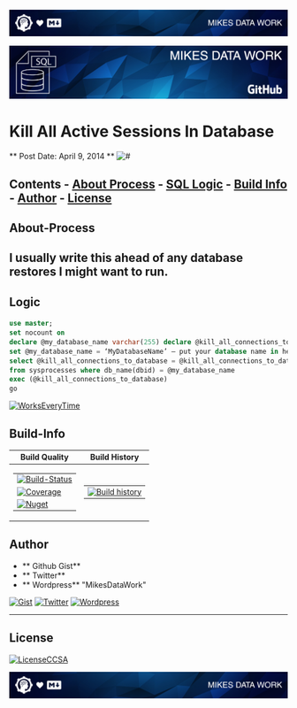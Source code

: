 ![Mikes Data Work](https://raw.githubusercontent.com/mikesdatawork/images/master/git_mikes_data_work_banner_02.png "Mikes Data Work")


![MIKES DATA WORK](https://raw.githubusercontent.com/mikesdatawork/images/master/git_mikes_data_work_banner_01.png "Mikes Data Work")    
# Kill All Active Sessions In Database
** Post Date: April 9, 2014  **  ![#](images/##############?raw=true "#")    

## Contents    - [About Process](##About-Process)  - [SQL Logic](#Logic)  - [Build Info](#Build-Info)  - [Author](#Author)  - [License](#License)       

## About-Process  
I usually write this ahead of any database restores I might want to run.
---
## Logic
```SQL
use master;
set nocount on
declare @my_database_name varchar(255) declare @kill_all_connections_to_database varchar(max)
set @my_database_name = ‘MyDatabaseName’ — put your database name in here. set @kill_all_connections_to_database = ”
select @kill_all_connections_to_database = @kill_all_connections_to_database + ‘kill ”’ + cast(spid as varchar(4)) + ‘; ‘ + char(10)
from sysprocesses where db_name(dbid) = @my_database_name
exec (@kill_all_connections_to_database)
go
```

[![WorksEveryTime](https://forthebadge.com/images/badges/60-percent-of-the-time-works-every-time.svg)](https://shitday.de/)

## Build-Info

| Build Quality | Build History |
|--|--|
|<table><tr><td>[![Build-Status](https://ci.appveyor.com/api/projects/status/pjxh5g91jpbh7t84?svg?style=flat-square)](#)</td></tr><tr><td>[![Coverage](https://coveralls.io/repos/github/tygerbytes/ResourceFitness/badge.svg?style=flat-square)](#)</td></tr><tr><td>[![Nuget](https://img.shields.io/nuget/v/TW.Resfit.Core.svg?style=flat-square)](#)</td></tr></table>|<table><tr><td>[![Build history](https://buildstats.info/appveyor/chart/tygerbytes/resourcefitness)](#)</td></tr></table>|

## Author

- ** Github Gist**
- ** Twitter**
- ** Wordpress** "MikesDataWork"

[![Gist](https://img.shields.io/badge/Gist-MikesDataWork-<COLOR>.svg)](https://gist.github.com/mikesdatawork)
[![Twitter](https://img.shields.io/badge/Twitter-MikesDataWork-<COLOR>.svg)](https://twitter.com/mikesdatawork)
[![Wordpress](https://img.shields.io/badge/Wordpress-MikesDataWork-<COLOR>.svg)](https://mikesdatawork.wordpress.com/)

---
## License
[![LicenseCCSA](https://img.shields.io/badge/License-CreativeCommonsSA-<COLOR>.svg)](https://creativecommons.org/share-your-work/licensing-types-examples/)

![Mikes Data Work](https://raw.githubusercontent.com/mikesdatawork/images/master/git_mikes_data_work_banner_02.png "Mikes Data Work")

